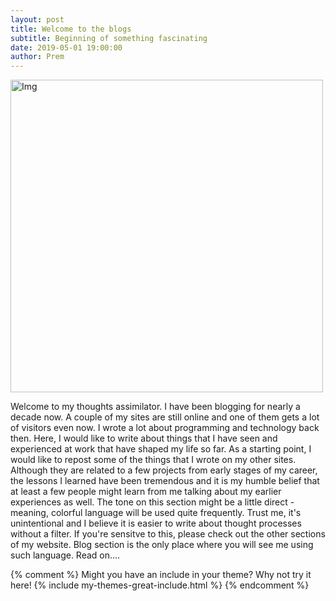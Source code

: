 ```yaml
---
layout: post
title: Welcome to the blogs
subtitle: Beginning of something fascinating
date: 2019-05-01 19:00:00
author: Prem
---
```


<div class="block">
          <left><img src="{{ site.baseurl }}/img/prem.png" alt="Img" style="width:500px;"/></left>
          </div>

Welcome to my thoughts assimilator. I have been blogging for nearly a decade now. A couple of my sites are still online and one of them gets a lot of visitors even now. I wrote a lot about programming and technology back then. Here, I would like to write about things that I have seen and experienced at work that have shaped my life so far. As a starting point, I would like to repost some of the things that I wrote on my other sites. Although they are related to a few projects from early stages of my career, the lessons I learned have been tremendous and it is my humble belief that at least a few people might learn from me talking about my earlier experiences as well. The tone on this section might be a little direct - meaning, colorful language will be used quite frequently. Trust me, it's unintentional and I believe it is easier to write about thought processes without a filter. If you're sensitve to this, please check out the other sections of my website. Blog section is the only place where you will see me using such language. Read on....

{% comment %}
Might you have an include in your theme? Why not try it here!
{% include my-themes-great-include.html %}
{% endcomment %}

